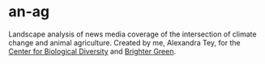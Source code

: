 # an-ag
Landscape analysis of news media coverage of the intersection of climate change and animal agriculture. Created by me, Alexandra Tey, for the [Center for Biological Diversity](https://biologicaldiversity.org) and [Brighter Green](https://brightergreen.org).
